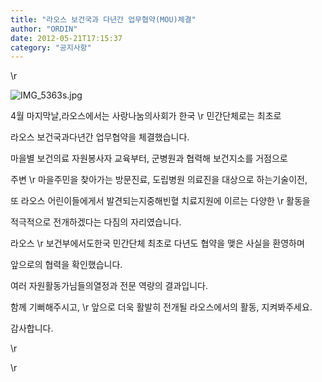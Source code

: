 ```yaml
---
title: "라오스 보건국과 다년간 업무협약(MOU)체결"
author: "ORDIN"
date: 2012-05-21T17:15:37
category: "공지사항"
---
```


\r

![IMG_5363s.jpg](/files/attach/images/1585/137/005/1d93c3598e70d32c116059d04e441514.jpg)

4월 마지막날,라오스에서는 사랑나눔의사회가 한국 \r
민간단체로는 최초로

라오스 보건국과다년간 업무협약을 체결했습니다.

마을별 보건의료 자원봉사자 교육부터, 군병원과 협력해 보건지소를 거점으로

주변 \r
마을주민을 찾아가는 방문진료, 도립병원 의료진을 대상으로 하는기술이전,

또 라오스 어린이들에게서 발견되는지중해빈혈 치료지원에 이르는 다양한 \r
활동을

적극적으로 전개하겠다는 다짐의 자리였습니다.

라오스 \r
보건부에서도한국 민간단체 최초로 다년도 협약을 맺은 사실을 환영하며

앞으로의 협력을 확인했습니다.

여러 자원활동가님들의열정과 전문 역량의 결과입니다.

함께 기뻐해주시고, \r
앞으로 더욱 활발히 전개될 라오스에서의 활동, 지켜봐주세요.

감사합니다.

\r

\r
